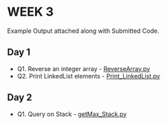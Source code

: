 # WEEK 3

Example Output attached along with Submitted Code.

## Day 1
  - Q1. Reverse an integer array - [ReverseArray.py](https://github.com/xavierohan/Week3_Training/blob/master/Day1/ReverseArray.py)
  - Q2. Print LinkedList elements - [Print_LinkedList.py](https://github.com/xavierohan/Week3_Training/blob/master/Day1/Print_LinkedList.py)

## Day 2
   - Q1. Query on Stack - [getMax_Stack.py](https://github.com/xavierohan/Week3_Training/blob/master/Day2/getMax_Stack.py)
   